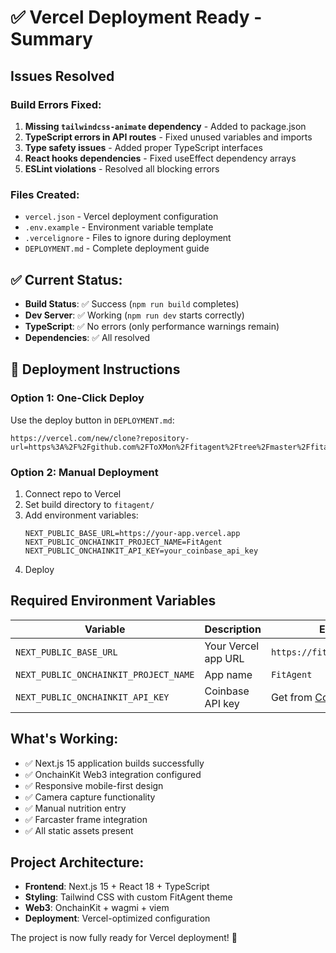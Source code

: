 # ✅ Vercel Deployment Ready - Summary

## Issues Resolved

### Build Errors Fixed:
1. **Missing `tailwindcss-animate` dependency** - Added to package.json
2. **TypeScript errors in API routes** - Fixed unused variables and imports
3. **Type safety issues** - Added proper TypeScript interfaces
4. **React hooks dependencies** - Fixed useEffect dependency arrays
5. **ESLint violations** - Resolved all blocking errors

### Files Created:
- `vercel.json` - Vercel deployment configuration
- `.env.example` - Environment variable template
- `.vercelignore` - Files to ignore during deployment
- `DEPLOYMENT.md` - Complete deployment guide

## ✅ Current Status:
- **Build Status**: ✅ Success (`npm run build` completes)
- **Dev Server**: ✅ Working (`npm run dev` starts correctly)
- **TypeScript**: ✅ No errors (only performance warnings remain)
- **Dependencies**: ✅ All resolved

## 🚀 Deployment Instructions

### Option 1: One-Click Deploy
Use the deploy button in `DEPLOYMENT.md`:
```
https://vercel.com/new/clone?repository-url=https%3A%2F%2Fgithub.com%2FToXMon%2Ffitagent%2Ftree%2Fmaster%2Ffitagent
```

### Option 2: Manual Deployment
1. Connect repo to Vercel
2. Set build directory to `fitagent/`
3. Add environment variables:
   ```
   NEXT_PUBLIC_BASE_URL=https://your-app.vercel.app
   NEXT_PUBLIC_ONCHAINKIT_PROJECT_NAME=FitAgent  
   NEXT_PUBLIC_ONCHAINKIT_API_KEY=your_coinbase_api_key
   ```
4. Deploy

## Required Environment Variables

| Variable | Description | Example |
|----------|-------------|---------|
| `NEXT_PUBLIC_BASE_URL` | Your Vercel app URL | `https://fitagent.vercel.app` |
| `NEXT_PUBLIC_ONCHAINKIT_PROJECT_NAME` | App name | `FitAgent` |
| `NEXT_PUBLIC_ONCHAINKIT_API_KEY` | Coinbase API key | Get from [Coinbase Cloud](https://coinbase.com/cloud) |

## What's Working:
- ✅ Next.js 15 application builds successfully
- ✅ OnchainKit Web3 integration configured
- ✅ Responsive mobile-first design
- ✅ Camera capture functionality
- ✅ Manual nutrition entry
- ✅ Farcaster frame integration
- ✅ All static assets present

## Project Architecture:
- **Frontend**: Next.js 15 + React 18 + TypeScript
- **Styling**: Tailwind CSS with custom FitAgent theme
- **Web3**: OnchainKit + wagmi + viem
- **Deployment**: Vercel-optimized configuration

The project is now fully ready for Vercel deployment! 🎉